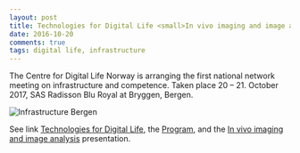 ```yaml
---
layout: post
title: Technologies for Digital Life <small>In vivo imaging and image analysis</small>
date: 2016-10-20
comments: true
tags: digital life, infrastructure
---
```


The Centre for Digital Life Norway is arranging the first national network meeting on infrastructure and competence. 
Taken place 20 – 21. October 2017, SAS Radisson Blu Royal at Bryggen, Bergen.

![Infrastructure Bergen](http://arvidl.github.io/images/2017-10-20-infrastructure-bergen.png "Infrastructure Bergen")

See link [Technologies for Digital Life](http://www.mn.uio.no/ibv/english/research/projects/digibrain/events/invitationtechnologies_for_digital_life.pdf), the [Program](https://drive.google.com/file/d/1E3ciugCt-q4myEsEpWuHwAsBgrjGnLvt/view?usp=sharing), and the [In vivo imaging and image analysis](https://github.com/arvidl/computational-medicine/blob/master/local-meetings-and-presentations/dln_in_vivo_imaging_image_analysis_arvid_20161021.pdf) presentation.

